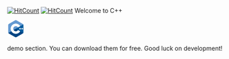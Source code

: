 [![HitCount](https://hits.dwyl.com/ThreadedDev/Cpp-demo-software.svg?style=flat)](http://hits.dwyl.com/ThreadedDev/Cpp-demo-software)
[![HitCount](https://hits.dwyl.com/ThreadedDev/Cpp-demo-software.svg?style=flat&show=unique)](http://hits.dwyl.com/ThreadedDev/Cpp-demo-software)
<h align="left">Welcome to C++</h> 
<p align="left"> <a href="https://www.w3schools.com/cpp/" target="_blank" rel="noreferrer"> <img src="https://raw.githubusercontent.com/devicons/devicon/master/icons/cplusplus/cplusplus-original.svg" alt="cplusplus" width="40" height="40"/> </a> </p>  
<h align="left">demo section. You can download them for free.</h>
<h align="left">Good luck on development!</h>
